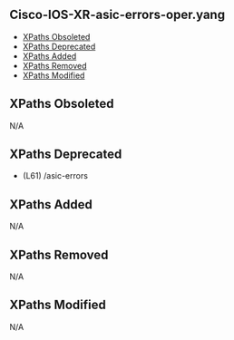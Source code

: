 ## Cisco-IOS-XR-asic-errors-oper.yang

- [XPaths Obsoleted](#xpaths-obsoleted)
- [XPaths Deprecated](#xpaths-deprecated)
- [XPaths Added](#xpaths-added)
- [XPaths Removed](#xpaths-removed)
- [XPaths Modified](#xpaths-modified)

## XPaths Obsoleted

N/A

## XPaths Deprecated

- (L61)	/asic-errors

## XPaths Added

N/A

## XPaths Removed

N/A

## XPaths Modified

N/A

